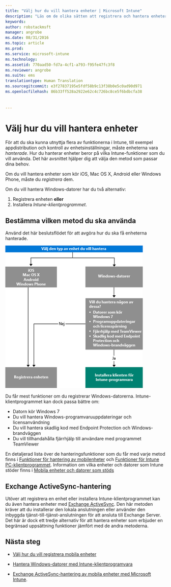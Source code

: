 ```yaml
---
title: "Välj hur du vill hantera enheter | Microsoft Intune"
description: "Läs om de olika sätten att registrera och hantera enheter."
keywords: 
author: robstackmsft
manager: angrobe
ms.date: 08/31/2016
ms.topic: article
ms.prod: 
ms.service: microsoft-intune
ms.technology: 
ms.assetid: 770aad50-fd7a-4cf1-a793-f95fe47fc3f8
ms.reviewer: angrobe
ms.suite: ems
translationtype: Human Translation
ms.sourcegitcommit: e3f27837195e5fdf58b9c13f38b0e5c0ad90d971
ms.openlocfilehash: 86b33ff528a2922e62c4c726bc8ce5f6bdbcfa38


---
```


# Välj hur du vill hantera enheter

För att du ska kunna utnyttja flera av funktionerna i Intune, till exempel appdistribution och kontroll av enhetsinställningar, måste enheterna vara *hanterade*. Hur du hanterar enheter beror på vilka Intune-funktioner som du vill använda.
Det här avsnittet hjälper dig att välja den metod som passar dina behov.

Om du vill hantera enheter som kör iOS, Mac OS X, Android eller Windows Phone, måste du *registrera* dem.

Om du vill hantera Windows-datorer har du två alternativ:

1. Registrera enheten **eller**
2. Installera *Intune-klientprogrammet*.

## Bestämma vilken metod du ska använda
Använd det här beslutsflödet för att avgöra hur du ska få enheterna hanterade.

![Beslutsflöde för hur du får enheterna hanterade.](./media/choose-manage-method.png)

Du får mest funktioner om du registrerar Windows-datorerna. Intune-klientprogrammet kan dock passa bättre om:

- Datorn kör Windows 7
- Du vill hantera Windows-programvaruuppdateringar och licensanvändning
- Du vill hantera skadlig kod med Endpoint Protection och Windows-brandväggen
- Du vill tillhandahålla fjärrhjälp till användare med programmet TeamViewer


En detaljerad lista över de hanteringsfunktioner som du får med varje metod finns i [Funktioner för hantering av mobilenheter](mobile-device-management-capabilities-in-microsoft-intune.md) och [Funktioner för Intune PC-klientprogrammet](windows-pc-management-capabilities-in-microsoft-intune.md).
Information om vilka enheter och datorer som Intune stöder finns i [Mobila enheter och datorer som stöds](/intune/get-started/supported-mobile-devices-and-computers)


## Exchange ActiveSync-hantering
Utöver att registrera en enhet eller installera Intune-klientprogrammet kan du även hantera enheter med [Exchange ActiveSync](/intune/deploy-use/mobile-device-management-with-exchange-activesync-and-microsoft-intune). Den här metoden kräver att du installerar den lokala anslutningen eller använder den inbyggda tjänst-till-tjänst-anslutningen för att ansluta till Exchange Server.
Det här är dock ett tredje alternativ för att hantera enheter som erbjuder en begränsad uppsättning funktioner jämfört med de andra metoderna.


## Nästa steg

- [Välj hur du vill registrera mobila enheter](/intune/get-started/choose-how-to-enroll-devices1)
- [Hantera Windows-datorer med Intune-klientprogramvara](/intune/deploy-use/manage-windows-pcs-with-microsoft-intune)



- [Exchange ActiveSync-hantering av mobila enheter med Microsoft Intune](/intune/deploy-use/mobile-device-management-with-exchange-activesync-and-microsoft-intune).




<!--HONumber=Aug16_HO5-->


